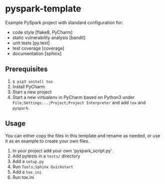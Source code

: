 # pyspark-template


Example PySpark project with standard configuration for:
- code style [flake8, PyCharm]
- static vulnerability analysis [bandit]
- unit tests [py.test]
- test coverage [coverage]
- documentation [sphinx]

## Prerequisites
1. `$ pip3 install tox`
2. Install PyCharm
3. Start a new project
4. Start a new virtualenv in PyCharm based on Python3 under `File;Settings...;Project;Project Interpreter` and add `tox` and `pyspark`.

## Usage
You can either copy the files in this template and rename as needed, or use it as an example to create your own files.
1. In your project add your own 'pyspark_script.py'.
2. Add pytests in a `tests/` directory
3. Add a `setup.py`
4. Run `Tools;Sphinx Quickstart`
5. Add a `tox.ini`
6. Run tox.ini


